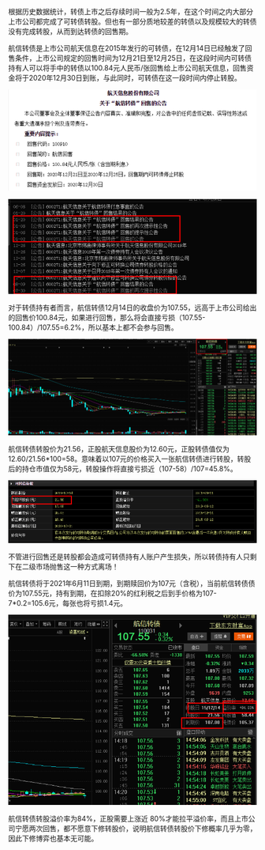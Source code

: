 根据历史数据统计，转债上市之后存续时间一般为2.5年，在这个时间之内大部分上市公司都完成了可转债转股。但也有一部分质地较差的转债以及规模较大的转债没有完成转股，从而到达转债的回售期。

航信转债是上市公司航天信息在2015年发行的可转债，在12月14日已经触发了回售条件，上市公司规定的回售时间为12月21日至12月25日，在这段时间内可转债持有人可以将手中的转债以100.84元人民币/张回售给上市公司航天信息，回售资金将于2020年12月30日到账，与此同时，可转债在这一段时间内停止转股。

![图片](%E6%8A%95%E8%B5%84/%E5%8F%AF%E8%BD%AC%E5%80%BA/assets/cfcf1c3c1e06ce07e597d696bb08b91b_MD5.png)


![图片](%E6%8A%95%E8%B5%84/%E5%8F%AF%E8%BD%AC%E5%80%BA/assets/fffdf189ac9087cd37181e44f6a80df1_MD5.png)

  

对于转债持有者而言，航信转债12月14日的收盘价为107.55，远高于上市公司给出的回售价100.84元，如果进行回售，那么将会直接亏损（107.55-100.84）/107.55=6.2%，所以基本上都不会参与回售。

  

![图片](%E6%8A%95%E8%B5%84/%E5%8F%AF%E8%BD%AC%E5%80%BA/assets/bb33088799f59462e02885d556b56edc_MD5.png)

  

航信转债转股价为21.56，正股航天信息股价为12.60元，正股转债值仅为12.60/21.56*100=58。意味着以107元的价格买入一张航信转债进行转股，转股后的持仓市值仅为58元，转股操作将直接亏损近（107-58）/107=45.8%。

  

![图片](%E6%8A%95%E8%B5%84/%E5%8F%AF%E8%BD%AC%E5%80%BA/assets/7db010fadf8cdfa7b23b406a311b29fe_MD5.png)

  

不管进行回售还是转股都会造成可转债持有人账户产生损失，所以转债持有人只剩下在二级市场抛售这一种方式离场！

  

航信转债将于2021年6月11日到期，到期赎回价为107元（含税），当前航信转债债价为107.55元，持有到期，在扣除20%的红利税之后到手价格为107-7*0.2=105.6元，每张也将亏损1.4元。

  

![图片](%E6%8A%95%E8%B5%84/%E5%8F%AF%E8%BD%AC%E5%80%BA/assets/685d0679e76998c51f01d77bc93d7c05_MD5.png)

  

航信转债转股溢价率为84%，正股需要上涨近 80%才能拉平溢价率，而且上市公司宁愿两次回售，都不愿意下修转股价，说明航信转债转股价下修概率几乎为零，因此下修博弈也基本无可能。